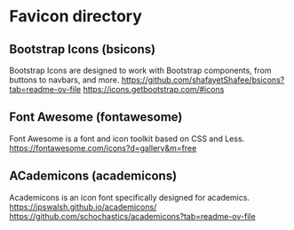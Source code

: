 # Favicon directory

## Bootstrap Icons (bsicons)
Bootstrap Icons are designed to work with Bootstrap components, from buttons to navbars, and more.
https://github.com/shafayetShafee/bsicons?tab=readme-ov-file
https://icons.getbootstrap.com/#icons

## Font Awesome (fontawesome)
Font Awesome is a font and icon toolkit based on CSS and Less.
https://fontawesome.com/icons?d=gallery&m=free


## ACademicons (academicons)
Academicons is an icon font specifically designed for academics.
https://jpswalsh.github.io/academicons/
https://github.com/schochastics/academicons?tab=readme-ov-file
